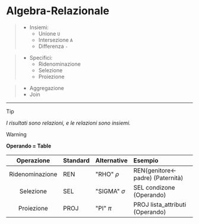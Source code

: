 # Algebra-Relazionale

>- Insiemi:
>    - Unione `U`
>    - Intersezione `A`
>    - Differenza `-`

>- Specifici: 
>    - Ridenominazione
>    - Selezione
>    - Proiezione

>- Aggregazione
>- Join

***
>[!TIP]
>*I risultati sono relazioni, e le relazioni sono insiemi.*

>[!WARNING]
>**Operando = Table**

| Operazione | Standard | Alternative | Esempio |
| :--: | :-- |  :-- | :-- |
| Ridenominazione | REN | "RHO" $`\rho`$ | REN(genitore<-padre) (Paternità) |
| Selezione | SEL | "SIGMA" $`\sigma`$ | SEL condizone (Operando) |
| Proiezione | PROJ | "PI" $`\pi`$ | PROJ lista_attributi (Operando) |
